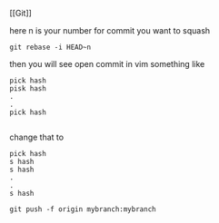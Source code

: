 [[Git]]

here n is your number for commit you want to squash

```
git rebase -i HEAD~n
```

then you will see open commit in vim 
something like 

```
pick hash
pisk hash
.
.
pick hash


```


change that to 
```
pick hash
s hash
s hash
.
.
s hash
```

```
git push -f origin mybranch:mybranch
```